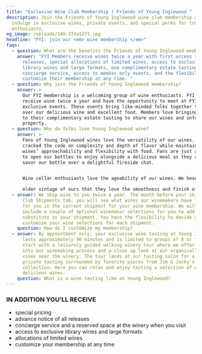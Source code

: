 ```yaml
---
title: "Exclusive Wine Club Membership | Friends of Young Inglewood "
description: Join the Friends of Young Inglewood wine club membership and
  indulge in exclusive wines, private events, and special perks for true wine
  enthusiasts.
og_image: /uploads/148-274a1271.jpg
headline: "FYI: join our <em> wine membership </em>"
faqs:
  - question: What are the benefits the Friends of Young Inglewood membership?
    answer: "FYI Members receive wines twice a year with first access to wine
      releases, special allocations of limited wines, access to exclusive
      library wines and large formats, one complimentary estate tasting a year,
      concierge service, access to member only events, and the flexibility to
      customize their membership at any time. "
  - question: Why join the Friends of Young Inglewood membership?
    answer: >
      Our FYI membership is a welcoming group of wine enthusiasts. FYI members
      receive wine twice a year and have the opportunity to meet at FYI member
      exclusive events. These events bring like-minded folks together to bond
      over our delicious wine and excellent food. Members love bringing friends
      to their complimentary estate tasting to share our wines and unforgettable
      property.  
  - question: Why do folks love Young Inglewood wine?
    answer: >-
      Fans of Young Inglewood wines love the versatility of our wines. We have
      cracked the code on complexity and depth of flavor while maintaining our
      wines’ approachability and flexibility with food. Fans are just as likely
      to open our bottles to enjoy alongside a delicious meal as they are to
      savor our bottle over a delightful fireside chat. 


      Wine cellar enthusiasts love the ageability of our wines. We hear from fans who open an

      older vintage of ours that they love the smoothness and finish of those wines. Our estate tasting experience brings fans back again and again. They love the beauty of our property and comment on how aptly it reflects our elegant and delicious wine.
  - answer: We ship wine to you twice a year. The month before your shipment, on the
      Club Shipments tab, you will see what wines our winemakers have included
      for you in the current shipment for your wine membership. We will also
      include a couple of optional winemaker selections for you to add to or
      substitute in your shipment. You have the flexibility to decide and
      customize your wine selections for each shipment.
    question: How do I customize my membership?
  - answer: By appointment only, your exclusive wine tasting at Young Inglewood
      lasts approximately 90 minutes and is limited to groups of 8 or fewer. We
      start with a leisurely guided walking winery tour where we offer a glimpse
      into our winemaking process and a close up look at our organically farmed
      vines near the winery. The tour lands at our tasting salon for a seated
      private tasting surrounded by favorite pieces from Jim & Jacky’s art
      collection. Here you can relax and enjoy tasting a selection of our
      delicious wines.
    question: What is a wine tasting like at Young Inglewood?
---
```

### IN ADDITION YOU’LL RECEIVE

* special pricing
* advance notice of all releases
* concierge service and a reserved space at the winery when you visit
* access to exclusive library wines and large formats
* allocations of limited wines
* customize your membership at any time